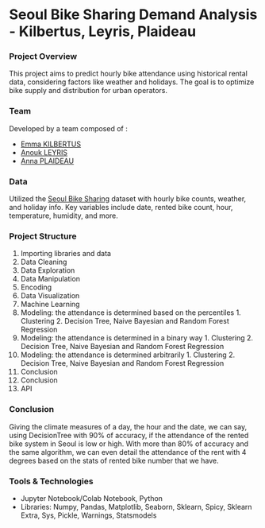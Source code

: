 # Seoul Bike Sharing Demand Analysis - Kilbertus, Leyris, Plaideau

### Project Overview
This project aims to predict hourly bike attendance using historical rental data, considering factors like weather and holidays. The goal is to optimize bike supply and distribution for urban operators.

### Team
Developed by a team composed of :
* [Emma KILBERTUS](www.linkedin.com/in/emma-kilbertus/ "Emma KILBERTUS")
* [Anouk LEYRIS](www.linkedin.com/in/anouk-leyris-25a178251/ "Anouk LEYRIS")
* [Anna PLAIDEAU](https://www.linkedin.com/in/anna-plaideau-609074206/ "Anna PLAIDEA")

### Data
Utilized the [Seoul Bike Sharing](https://archive.ics.uci.edu/dataset/560/seoul+bike+sharing+demand "Seoul Bike Sharing")
dataset with hourly bike counts, weather, and holiday info. Key variables include date, rented bike count, hour, temperature, humidity, and more.

### Project Structure
1. Importing libraries and data
2. Data Cleaning
  1. Data Exploration
  2. Data Manipulation
  3. Encoding
3. Data Visualization
4. Machine Learning
  1. Modeling: the attendance is determined based on the percentiles
    1. Clustering
    2. Decision Tree, Naive Bayesian and Random Forest Regression
  2. Modeling: the attendance is determined in a binary way
    1. Clustering
    2. Decision Tree, Naive Bayesian and Random Forest Regression
  3. Modeling: the attendance is determined arbitrarily
    1. Clustering
    2. Decision Tree, Naive Bayesian and Random Forest Regression
  4. Conclusion
5. Conclusion
6. API

### Conclusion
Giving the climate measures of a day, the hour and the date, we can say, using DecisionTree with 90% of accuracy, if the attendance of the rented bike system in Seoul is low or high. With more than 80% of accuracy and the same algorithm, we can even detail the attendance of the rent with 4 degrees based on the stats of rented bike number that we have.

### Tools & Technologies
* Jupyter Notebook/Colab Notebook, Python
* Libraries: Numpy, Pandas, Matplotlib, Seaborn, Sklearn, Spicy, Sklearn Extra, Sys, Pickle, Warnings, Statsmodels
